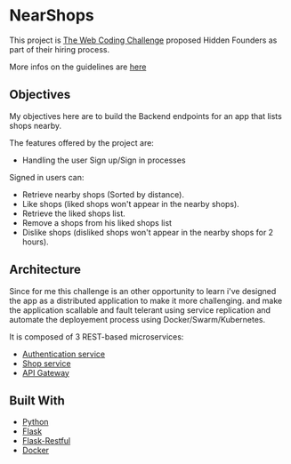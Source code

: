 # NearShops
This project is [The Web Coding Challenge](https://github.com/hiddenfounders/web-coding-challenge/blob/master/README.md) proposed Hidden Founders as part of their hiring process.

More infos on the guidelines are [here](https://github.com/hiddenfounders/web-coding-challenge/blob/master/coding-challenge.md)

## Objectives
My objectives here are to build the Backend endpoints for an app that lists shops nearby.

The features offered by the project are:
* Handling the user Sign up/Sign in processes

Signed in users can:
* Retrieve nearby shops (Sorted by distance).
* Like shops (liked shops won't appear in the nearby shops).
* Retrieve the liked shops list.
* Remove a shops from his liked shops list
* Dislike shops (disliked shops won't appear in the nearby shops for 2 hours).

## Architecture
Since for me this challenge is an other opportunity to learn i've designed the app as a distributed application to make it more challenging. and make the application scallable and fault telerant using service replication and automate the deployement process using Docker/Swarm/Kubernetes.

It is composed of 3 REST-based microservices:
* [Authentication service](shop_service/README.md)
* [Shop service](authentication_service/README.md)
* [API Gateway](api_gateway/README.md)

## Built With
* [Python](https://www.python.org/)
* [Flask](http://flask.pocoo.org/)
* [Flask-Restful](https://flask-restful.readthedocs.io/en/latest/)
* [Docker](https://www.docker.com/)
